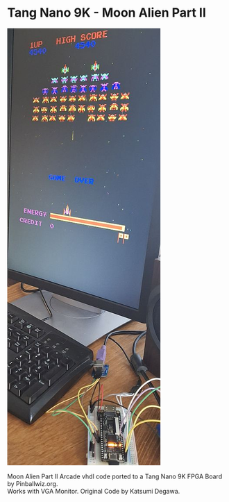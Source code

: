 # Tang Nano 9K - Moon Alien Part II
![Model](TN9K-MoonAlien2.jpg)

Moon Alien Part II Arcade vhdl code ported to a Tang Nano 9K FPGA Board by Pinballwiz.org.  
Works with VGA Monitor. Original Code by Katsumi Degawa.

